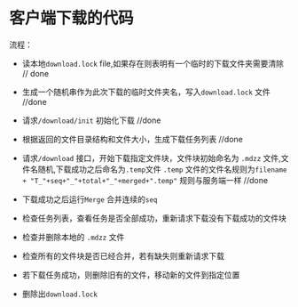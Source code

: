# 客户端下载的代码


流程：

* 读本地`download.lock` file,如果存在则表明有一个临时的下载文件夹需要清除  // done
* 生成一个随机串作为此次下载的临时文件夹名，写入`download.lock` 文件  //done
* 请求`/download/init` 初始化下载  //done
* 根据返回的文件目录结构和文件大小，生成下载任务列表  //done
* 请求`/download` 接口，开始下载指定文件块，文件块初始命名为 `.mdzz` 文件,文件名随机,下载成功之后命名为`.temp`文件
  `.temp` 文件的文件名规则为`filename + "T_"+seq+"_"+total+"_"+merged+".temp"` 规则与服务端一样 //done

* 下载成功之后运行`Merge` 合并连续的`seq`
* 检查任务列表，查看任务是否全部成功，重新请求下载没有下载成功的文件块
* 检查并删除本地的 `.mdzz` 文件
* 检查所有的文件块是否已经合并，若有缺失则重新请求下载
* 若下载任务成功，则删除旧有的文件，移动新的文件到指定位置
* 删除出`download.lock`